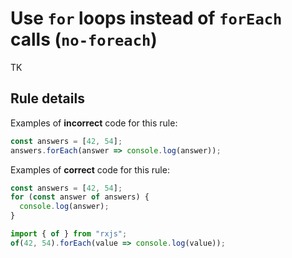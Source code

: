 # Use `for` loops instead of `forEach` calls (`no-foreach`)

TK

## Rule details

Examples of **incorrect** code for this rule:

```ts
const answers = [42, 54];
answers.forEach(answer => console.log(answer));
```

Examples of **correct** code for this rule:

```ts
const answers = [42, 54];
for (const answer of answers) {
  console.log(answer);
}
```

```ts
import { of } from "rxjs";
of(42, 54).forEach(value => console.log(value));
```